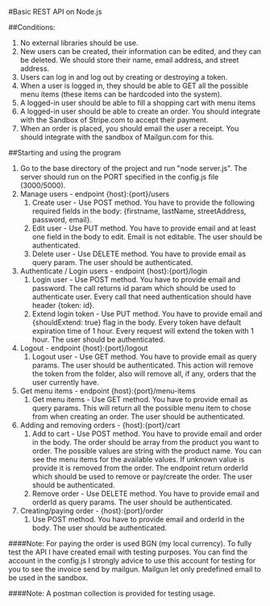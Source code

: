 #Basic REST API on Node.js

##Conditions: 
1. No external libraries should be use.
2. New users can be created, their information can be edited, and they can be deleted. We should store their name, email address, and street address.
3. Users can log in and log out by creating or destroying a token.
4. When a user is logged in, they should be able to GET all the possible menu items (these items can be hardcoded into the system).
5. A logged-in user should be able to fill a shopping cart with menu items
6. A logged-in user should be able to create an order. You should integrate with the Sandbox of Stripe.com to accept their payment.
7. When an order is placed, you should email the user a receipt. You should integrate with the sandbox of Mailgun.com for this.


##Starting and using the program
1. Go to the base directory of the project and run "node server.js". The server should run on the PORT specified in the config.js file (3000/5000). 
2. Manage users - endpoint {host}:{port}/users
   1. Create user - Use POST method. You have to provide the following required fields in the body:  {firstname, lastName, streetAddress, password, email}.
   2. Edit user - Use PUT method. You have to provide email and at least one field in the body to edit. Email is not editable. The user should be authenticated.
   3. Delete user - Use DELETE method. You have to provide email as query param. The user should be authenticated.
3. Authenticate / Login users - endpoint {host}:{port}/login
   1. Login user - Use POST method. You have to provide email and password. The call returns id param which should be used to authenticate user. 
      Every call that need authentication should have header {token: id}.
   2. Extend login token - Use PUT method. You have to provide email and {shouldExtend: true} flag in the body. Every token have default expiration time of 1 hour.
      Every request will extend the token with 1 hour. The user should be authenticated.
4. Logout - endpoint {host}:{port}/logout
   1. Logout user - Use GET method. You have to provide email as query params. The user should be authenticated. This action will remove the token from the folder,
      also will remove all, if any, orders that the user currently have.
5. Get menu items - endpoint {host}:{port}/menu-items
   1. Get menu items -  Use GET method. You have to provide email as query params. This will return all the possible menu item to chose from when creating an order.
      The user should be authenticated.
6. Adding and removing orders - {host}:{port}/cart
   1. Add to cart - Use POST method. You have to provide email and order in the body. The order should be array from the product you want to order. The possible values are string
      with the product name. You can see the menu items for the available values. If unknown value is provide it is removed from the order. The endpoint return 
      orderId which should be used to remove or pay/create the order. The user should be authenticated.
   2. Remove order - Use DELETE method. You have to provide email and orderId as query params. The user should be authenticated.
7. Creating/paying order -  {host}:{port}/order
   1. Use POST method. You have to provide email and orderId in the body. The user should be authenticated.
   
####Note: 
For paying the order is used BGN (my local currency). To fully test the API I have created email with testing purposes. You can find the account in the config.js
I strongly advice to use this account for testing for you to see the invoice send by mailgun. Mailgun let only predefined email to be used in the sandbox. 

####Note:
A postman collection is provided for testing usage. 
